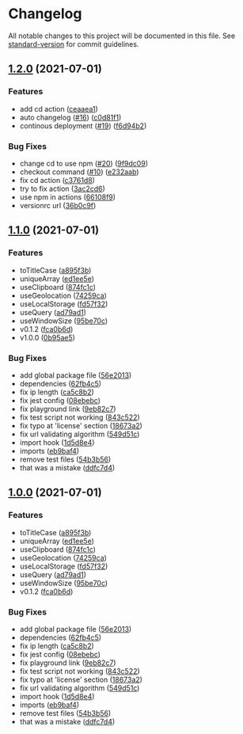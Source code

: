 # Changelog

All notable changes to this project will be documented in this file. See [standard-version](https://github.com/conventional-changelog/standard-version) for commit guidelines.

## [1.2.0](https://github.com/rhymojs/rhymojs/compare/v1.1.0...v1.2.0) (2021-07-01)


### Features

* add cd action ([ceaaea1](https://github.com/rhymojs/rhymojs/commits/ceaaea1e332141fbf199356917a42b0ab1f305ba))
* auto changelog ([#16](https://github.com/xeptao/rhymojs/issues/16)) ([c0d81f1](https://github.com/rhymojs/rhymojs/commits/c0d81f15403703f1d818c2db7b3f6df36a61c630))
* continous deployment ([#19](https://github.com/xeptao/rhymojs/issues/19)) ([f6d94b2](https://github.com/rhymojs/rhymojs/commits/f6d94b29b7ad75c58469d2c7eab153cacd8e105d))


### Bug Fixes

* change cd to use npm ([#20](https://github.com/xeptao/rhymojs/issues/20)) ([9f9dc09](https://github.com/rhymojs/rhymojs/commits/9f9dc09033311d6d07a032d2b48abd4fd57f124d))
* checkout command ([#10](https://github.com/xeptao/rhymojs/issues/10)) ([e232aab](https://github.com/rhymojs/rhymojs/commits/e232aab6f1248fc6b2150931ce25fb9cfc8eec50))
* fix cd action ([c3761d8](https://github.com/rhymojs/rhymojs/commits/c3761d83a0a828d14a9f972b336395028763c108))
* try to fix action ([3ac2cd6](https://github.com/rhymojs/rhymojs/commits/3ac2cd614e01ee1e16365e434320b742b3859656))
* use npm in actions ([66108f9](https://github.com/rhymojs/rhymojs/commits/66108f930cb38937685b437e4a004b371c7aee5f))
* versionrc url ([36b0c9f](https://github.com/rhymojs/rhymojs/commits/36b0c9f992a501007ac3dfc2ebebfb954e8a5384))

## [1.1.0](https://github.com/mokkapps/changelog-generator-demo/compare/v0.1.1...v1.1.0) (2021-07-01)


### Features

* toTitleCase ([a895f3b](https://github.com/mokkapps/changelog-generator-demo/commits/a895f3be481895dd4d75ac47b253fa8337573bb9))
* uniqueArray ([ed1ee5e](https://github.com/mokkapps/changelog-generator-demo/commits/ed1ee5eac7e01590e4b8cbda474dc65c4cf4e959))
* useClipboard ([874fc1c](https://github.com/mokkapps/changelog-generator-demo/commits/874fc1c19d5859c5ceb3e472e5e0189f105a90a0))
* useGeolocation ([74259ca](https://github.com/mokkapps/changelog-generator-demo/commits/74259ca2f9310c09bd021b80df3fe997cbe5bdb0))
* useLocalStorage ([fd57f32](https://github.com/mokkapps/changelog-generator-demo/commits/fd57f323c4ee36218c280c7b4a4840ad0b2afab6))
* useQuery ([ad79ad1](https://github.com/mokkapps/changelog-generator-demo/commits/ad79ad1276e5b05a25deb111cac2e04bb909153c))
* useWindowSize ([95be70c](https://github.com/mokkapps/changelog-generator-demo/commits/95be70ce06fd6819976388850c92cc31d8d80fd0))
* v0.1.2 ([fca0b6d](https://github.com/mokkapps/changelog-generator-demo/commits/fca0b6dcfa814a39e0f4f2721316704fd2c446a4))
* v1.0.0 ([0b95ae5](https://github.com/mokkapps/changelog-generator-demo/commits/0b95ae5b78ef094119cf722df4152bf8a8e83dc4))


### Bug Fixes

* add global package file ([56e2013](https://github.com/mokkapps/changelog-generator-demo/commits/56e20131b88c905be3d34b14cedde5f9f2bc46ca))
* dependencies ([62fb4c5](https://github.com/mokkapps/changelog-generator-demo/commits/62fb4c5d9ce8e465a2a34fae004a0d10cc8a139d))
* fix ip length ([ca5c8b2](https://github.com/mokkapps/changelog-generator-demo/commits/ca5c8b2329dbc92457354b644532be143bd834a7))
* fix jest config ([08ebebc](https://github.com/mokkapps/changelog-generator-demo/commits/08ebebcd0cf038e395cb0a169b27ce2bfac08875))
* fix playground link ([9eb82c7](https://github.com/mokkapps/changelog-generator-demo/commits/9eb82c7a69015c0523576b5da6981a8cb12dda8e))
* fix test script not working ([843c522](https://github.com/mokkapps/changelog-generator-demo/commits/843c5222660512951ca0b883421392e683a5e3c0))
* fix typo at 'license' section ([18673a2](https://github.com/mokkapps/changelog-generator-demo/commits/18673a20abf9b8f2817e794d4df2148c9a621e43))
* fix url validating algorithm ([549d51c](https://github.com/mokkapps/changelog-generator-demo/commits/549d51cac8c417aa1e92a41807c3f6591e2ddeb3))
* import hook ([1d5d8e4](https://github.com/mokkapps/changelog-generator-demo/commits/1d5d8e41872806e8df60c70909e10ed9de5bd6a3))
* imports ([eb9baf4](https://github.com/mokkapps/changelog-generator-demo/commits/eb9baf483d1ed007c1916b9e2e3554e3227667ff))
* remove test files ([54b3b56](https://github.com/mokkapps/changelog-generator-demo/commits/54b3b567a01edb7994e55ca1f278aff08c410912))
* that was a mistake ([ddfc7d4](https://github.com/mokkapps/changelog-generator-demo/commits/ddfc7d47ea142bd2913a1b43ef1c24a0356828f9))

## [1.0.0](https://github.com/mokkapps/changelog-generator-demo/compare/v0.1.1...v1.0.0) (2021-07-01)


### Features

* toTitleCase ([a895f3b](https://github.com/mokkapps/changelog-generator-demo/commits/a895f3be481895dd4d75ac47b253fa8337573bb9))
* uniqueArray ([ed1ee5e](https://github.com/mokkapps/changelog-generator-demo/commits/ed1ee5eac7e01590e4b8cbda474dc65c4cf4e959))
* useClipboard ([874fc1c](https://github.com/mokkapps/changelog-generator-demo/commits/874fc1c19d5859c5ceb3e472e5e0189f105a90a0))
* useGeolocation ([74259ca](https://github.com/mokkapps/changelog-generator-demo/commits/74259ca2f9310c09bd021b80df3fe997cbe5bdb0))
* useLocalStorage ([fd57f32](https://github.com/mokkapps/changelog-generator-demo/commits/fd57f323c4ee36218c280c7b4a4840ad0b2afab6))
* useQuery ([ad79ad1](https://github.com/mokkapps/changelog-generator-demo/commits/ad79ad1276e5b05a25deb111cac2e04bb909153c))
* useWindowSize ([95be70c](https://github.com/mokkapps/changelog-generator-demo/commits/95be70ce06fd6819976388850c92cc31d8d80fd0))
* v0.1.2 ([fca0b6d](https://github.com/mokkapps/changelog-generator-demo/commits/fca0b6dcfa814a39e0f4f2721316704fd2c446a4))


### Bug Fixes

* add global package file ([56e2013](https://github.com/mokkapps/changelog-generator-demo/commits/56e20131b88c905be3d34b14cedde5f9f2bc46ca))
* dependencies ([62fb4c5](https://github.com/mokkapps/changelog-generator-demo/commits/62fb4c5d9ce8e465a2a34fae004a0d10cc8a139d))
* fix ip length ([ca5c8b2](https://github.com/mokkapps/changelog-generator-demo/commits/ca5c8b2329dbc92457354b644532be143bd834a7))
* fix jest config ([08ebebc](https://github.com/mokkapps/changelog-generator-demo/commits/08ebebcd0cf038e395cb0a169b27ce2bfac08875))
* fix playground link ([9eb82c7](https://github.com/mokkapps/changelog-generator-demo/commits/9eb82c7a69015c0523576b5da6981a8cb12dda8e))
* fix test script not working ([843c522](https://github.com/mokkapps/changelog-generator-demo/commits/843c5222660512951ca0b883421392e683a5e3c0))
* fix typo at 'license' section ([18673a2](https://github.com/mokkapps/changelog-generator-demo/commits/18673a20abf9b8f2817e794d4df2148c9a621e43))
* fix url validating algorithm ([549d51c](https://github.com/mokkapps/changelog-generator-demo/commits/549d51cac8c417aa1e92a41807c3f6591e2ddeb3))
* import hook ([1d5d8e4](https://github.com/mokkapps/changelog-generator-demo/commits/1d5d8e41872806e8df60c70909e10ed9de5bd6a3))
* imports ([eb9baf4](https://github.com/mokkapps/changelog-generator-demo/commits/eb9baf483d1ed007c1916b9e2e3554e3227667ff))
* remove test files ([54b3b56](https://github.com/mokkapps/changelog-generator-demo/commits/54b3b567a01edb7994e55ca1f278aff08c410912))
* that was a mistake ([ddfc7d4](https://github.com/mokkapps/changelog-generator-demo/commits/ddfc7d47ea142bd2913a1b43ef1c24a0356828f9))
